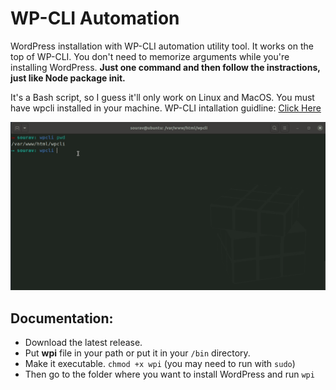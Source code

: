 # WP-CLI Automation
WordPress installation with WP-CLI automation utility tool. It works on the top of WP-CLI. You don't need to memorize arguments while you're installing WordPress. **Just one command and then follow the instractions, just like Node package init.**

It's a Bash script, so I guess it'll only work on Linux and MacOS. 
You must have wpcli installed in your machine. WP-CLI intallation guidline: [Click Here](https://wp-cli.org/)

![wpi demo](https://github.com/AbmSourav/wpcli-automation/blob/dev/doc/wpi-demo.gif)

## Documentation:
* Download the latest release. 
* Put **wpi** file in your path or put it in your `/bin` directory.
* Make it executable. `chmod +x wpi` (you may need to run with `sudo`)
* Then go to the folder where you want to install WordPress and run `wpi`
